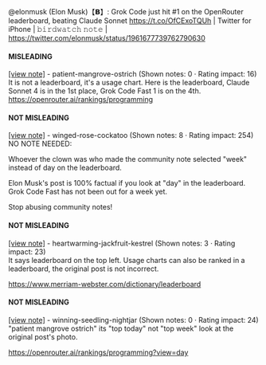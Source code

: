 @elonmusk (Elon Musk)【𝗕】: Grok Code just hit #1 on the OpenRouter leaderboard, beating Claude Sonnet https://t.co/OfCExoTQUh | Twitter for iPhone | 𝚋𝚒𝚛𝚍𝚠𝚊𝚝𝚌𝚑 𝚗𝚘𝚝𝚎 | https://twitter.com/elonmusk/status/1961677739762790630

#### MISLEADING

[[view note]](https://x.com/i/birdwatch/n/1961816311677247578) - patient-mangrove-ostrich (Shown notes: 0 · Rating impact: 16)\
It is not a leaderboard, it's a usage chart.
Here is the leaderboard, Claude Sonnet 4 is in the 1st place, Grok Code Fast 1 is on the 4th.
https://openrouter.ai/rankings/programming

#### NOT MISLEADING

[[view note]](https://x.com/i/birdwatch/n/1961827348824854535) - winged-rose-cockatoo (Shown notes: 8 · Rating impact: 254)\
NO NOTE NEEDED: 

Whoever the clown was who made the community note selected "week" instead of day on the leaderboard. 

Elon Musk's post is 100% factual if you look at "day" in the leaderboard. Grok Code Fast has not been out for a week yet. 

Stop abusing community notes!

#### NOT MISLEADING

[[view note]](https://x.com/i/birdwatch/n/1961821226357178787) - heartwarming-jackfruit-kestrel (Shown notes: 3 · Rating impact: 23)\
It says leaderboard on the top left. Usage charts can also be ranked in a leaderboard, the original post is not incorrect. 

https://www.merriam-webster.com/dictionary/leaderboard

#### NOT MISLEADING

[[view note]](https://x.com/i/birdwatch/n/1961818345755328831) - winning-seedling-nightjar (Shown notes: 0 · Rating impact: 24)\
"patient mangrove ostrich" its "top today" not "top week"
look at the original post's photo.

https://openrouter.ai/rankings/programming?view=day

